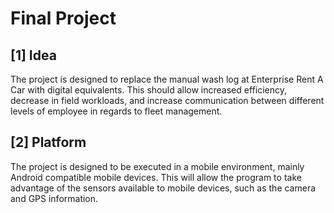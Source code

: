 # Final Project
## [1] Idea
The project is designed to replace the manual wash log at Enterprise Rent A Car with digital equivalents. This should allow increased efficiency, decrease in field workloads, and increase communication between different levels of employee in regards to fleet management.
## [2] Platform
The project is designed to be executed in a mobile environment, mainly Android compatible mobile devices. This will allow the program to take advantage of the sensors available to mobile devices, such as the camera and GPS information.

